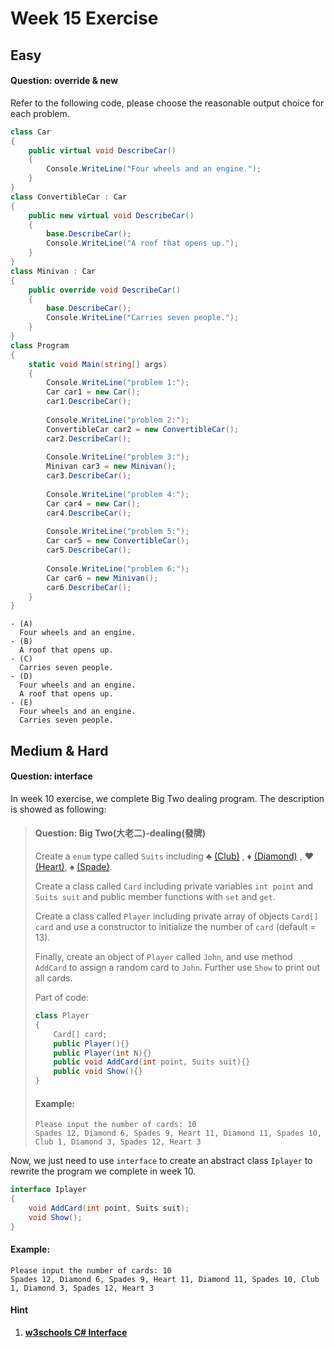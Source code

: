 # Week 15 Exercise

## Easy

#### Question: override & new

Refer to the following code, please choose the reasonable output choice for each problem.

```c#
class Car
{
	public virtual void DescribeCar()
	{
		Console.WriteLine("Four wheels and an engine.");
	}
}
class ConvertibleCar : Car
{
	public new virtual void DescribeCar()
	{
		base.DescribeCar();
		Console.WriteLine("A roof that opens up.");
	}
}
class Minivan : Car
{
	public override void DescribeCar()
	{
		base.DescribeCar();
		Console.WriteLine("Carries seven people.");
	}
}
class Program
{
	static void Main(string[] args)
	{
		Console.WriteLine("problem 1:");
		Car car1 = new Car();
		car1.DescribeCar();
		
		Console.WriteLine("problem 2:");
		ConvertibleCar car2 = new ConvertibleCar();
		car2.DescribeCar();
		
		Console.WriteLine("problem 3:");
		Minivan car3 = new Minivan();
		car3.DescribeCar();
		
		Console.WriteLine("problem 4:");
		Car car4 = new Car();
		car4.DescribeCar();
		
		Console.WriteLine("problem 5:");
		Car car5 = new ConvertibleCar();
		car5.DescribeCar();
		
		Console.WriteLine("problem 6:");
		Car car6 = new Minivan();
		car6.DescribeCar();
	}
}
```

```
- (A)
  Four wheels and an engine.
- (B)
  A roof that opens up.
- (C)
  Carries seven people.
- (D)
  Four wheels and an engine.
  A roof that opens up.
- (E)
  Four wheels and an engine.
  Carries seven people.
```

## Medium & Hard

#### Question: interface

In week 10 exercise, we complete Big Two dealing program. The description is showed as following: 

>   #### Question: Big Two(大老二)-dealing(發牌)
>
>   Create a `enum` type called `Suits` including ♣ [(Club)](https://en.wikipedia.org/wiki/Clubs_(suit)) , ♦ [(Diamond)](https://en.wikipedia.org/wiki/Diamonds_(suit)) , ♥ [(Heart)](https://en.wikipedia.org/wiki/Hearts_(suit)), ♠ [(Spade)](https://en.wikipedia.org/wiki/Spades_(suit)). 
>
>   Create a class called `Card` including private variables  `int point` and `Suits suit` and public member functions with `set` and `get`. 
>
>   Create a class called `Player` including private array of objects  `Card[] card` and use a constructor to initialize the number of `card` (default = 13). 
>
>   Finally, create an object of `Player` called `John`, and use method `AddCard` to assign a random card to `John`. Further use `Show` to print out all cards.
>
>   Part of code: 
>
>   ```c#
>   class Player
>   {
>   	Card[] card;
>   	public Player(){}
>   	public Player(int N){}
>   	public void AddCard(int point, Suits suit){}
>   	public void Show(){}
>   }
>   ```
>
>   #### Example:
>
>   ```
>   Please input the number of cards: 10
>   Spades 12, Diamond 6, Spades 9, Heart 11, Diamond 11, Spades 10, Club 1, Diamond 3, Spades 12, Heart 3
>   ```

Now, we just need to use `interface` to create an abstract class `Iplayer` to rewrite the program we complete in week 10.

```c#
interface Iplayer
{
	void AddCard(int point, Suits suit);
	void Show();
}
```

#### Example:
```
Please input the number of cards: 10
Spades 12, Diamond 6, Spades 9, Heart 11, Diamond 11, Spades 10, Club 1, Diamond 3, Spades 12, Heart 3
```
#### Hint
1. [**w3schools C# Interface**](https://www.w3schools.com/cs/cs_interface.asp)
